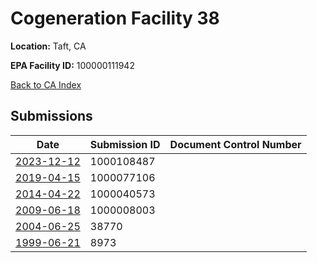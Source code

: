 # Cogeneration Facility 38

**Location:** Taft, CA

**EPA Facility ID:** 100000111942

[Back to CA Index](../../index.md)

## Submissions

| Date | Submission ID | Document Control Number |
|------|--------------|-------------------------|
| [2023-12-12](submissions/1000108487.md) | 1000108487 |  |
| [2019-04-15](submissions/1000077106.md) | 1000077106 |  |
| [2014-04-22](submissions/1000040573.md) | 1000040573 |  |
| [2009-06-18](submissions/1000008003.md) | 1000008003 |  |
| [2004-06-25](submissions/38770.md) | 38770 |  |
| [1999-06-21](submissions/8973.md) | 8973 |  |
